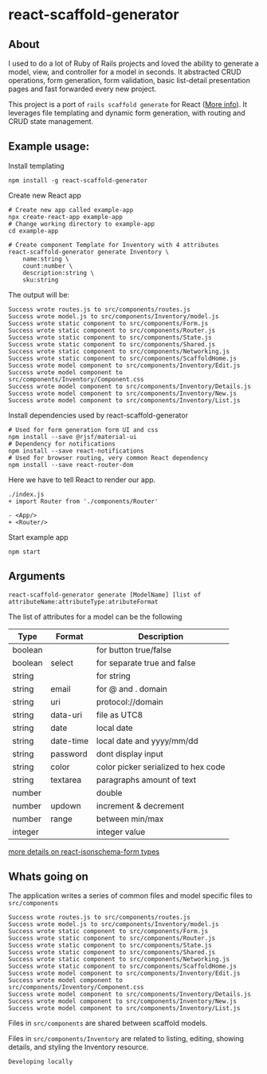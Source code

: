 # react-scaffold-generator


## About

I used to do a lot of Ruby of Rails projects and loved the ability to generate a model, view, and controller for a model in seconds. It abstracted CRUD operations, form generation, form validation, basic list-detail presentation pages and fast forwarded every new project.

This project is a port of `rails scaffold generate` for React ([More info](https://www.rubyguides.com/2020/03/rails-scaffolding/)). It leverages file templating and dynamic form generation, with routing and CRUD state management.


## Example usage:

Install templating 
```
npm install -g react-scaffold-generator
```

Create new React app
```
# Create new app called example-app
npx create-react-app example-app
# Change working directory to example-app
cd example-app
```

```
# Create component Template for Inventory with 4 attributes
react-scaffold-generator generate Inventory \
    name:string \
    count:number \
    description:string \    
    sku:string
```

The output will be:
```
Success wrote routes.js to src/components/routes.js
Success wrote model.js to src/components/Inventory/model.js
Success wrote static component to src/components/Form.js
Success wrote static component to src/components/Router.js
Success wrote static component to src/components/State.js
Success wrote static component to src/components/Shared.js
Success wrote static component to src/components/Networking.js
Success wrote static component to src/components/ScaffoldHome.js
Success wrote model component to src/components/Inventory/Edit.js
Success wrote model component to src/components/Inventory/Component.css
Success wrote model component to src/components/Inventory/Details.js
Success wrote model component to src/components/Inventory/New.js
Success wrote model component to src/components/Inventory/List.js
```

Install dependencies used by react-scaffold-generator
```
# Used for form generation form UI and css
npm install --save @rjsf/material-ui
# Dependency for notifications
npm install --save react-notifications
# Used for browser routing, very common React dependency
npm install --save react-router-dom
```

Here we have to tell React to render our app.
```
./index.js
+ import Router from './components/Router'

- <App/>
+ <Router/>
```

Start example app
```
npm start
```

## Arguments


`react-scaffold-generator generate [ModelName] [list of attributeName:attributeType:atributeFormat`

The list of attributes for a model can be the following

Type | Format | Description
--- | --- | ---
boolean | | for button true/false  
boolean | select | for separate true and false
string | | for string
string | email | for @ and . domain
string | uri | protocol://domain
string | data-uri | file as UTC8 
string | date | local date
string | date-time | local date and yyyy/mm/dd
string | password | dont display input
string | color | color picker serialized to hex code
string | textarea | paragraphs amount of text
number | | double
number | updown | increment & decrement
number | range | between min/max
integer | | integer value

[more details on react-jsonschema-form types](https://react-jsonschema-form.readthedocs.io/en/latest/usage/widgets/)



## Whats going on

The application writes a series of common files and model specific files to `src/components`

```
Success wrote routes.js to src/components/routes.js
Success wrote model.js to src/components/Inventory/model.js
Success wrote static component to src/components/Form.js
Success wrote static component to src/components/Router.js
Success wrote static component to src/components/State.js
Success wrote static component to src/components/Shared.js
Success wrote static component to src/components/Networking.js
Success wrote static component to src/components/ScaffoldHome.js
Success wrote model component to src/components/Inventory/Edit.js
Success wrote model component to src/components/Inventory/Component.css
Success wrote model component to src/components/Inventory/Details.js
Success wrote model component to src/components/Inventory/New.js
Success wrote model component to src/components/Inventory/List.js
```

Files in `src/components` are shared between scaffold models. 

Files in `src/components/Inventory` are related to listing, editing, showing details, and styling the Inventory resource.



``` Developing locally ```